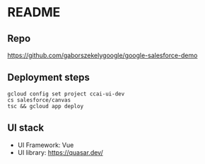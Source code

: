# README

## Repo
https://github.com/gaborszekelygoogle/google-salesforce-demo

## Deployment steps

```
gcloud config set project ccai-ui-dev
cs salesforce/canvas
tsc && gcloud app deploy
```

## UI stack
- UI Framework: Vue
- UI library: https://quasar.dev/
